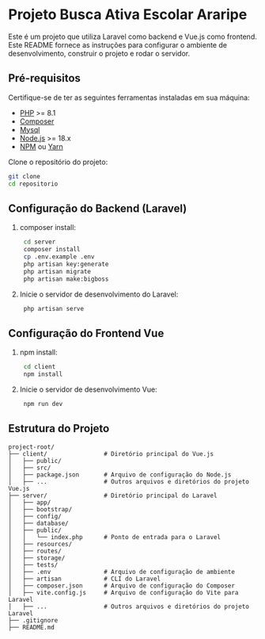 # Projeto Busca Ativa Escolar Araripe

Este é um projeto que utiliza Laravel como backend e Vue.js como frontend. Este README fornece as instruções para configurar o ambiente de desenvolvimento, construir o projeto e rodar o servidor.

## Pré-requisitos

Certifique-se de ter as seguintes ferramentas instaladas em sua máquina:

- [PHP](https://www.php.net/downloads) >= 8.1
- [Composer](https://getcomposer.org/)
- [Mysql](https://www.mysql.com/)
- [Node.js](https://nodejs.org/) >= 18.x
- [NPM](https://www.npmjs.com/) ou [Yarn](https://yarnpkg.com/)


Clone o repositório do projeto:
   ```bash
   git clone
   cd repositorio
   ```

## Configuração do Backend (Laravel)

1. composer install:
   ```bash
    cd server
    composer install
    cp .env.example .env
    php artisan key:generate
    php artisan migrate
    php artisan make:bigboss
   ```

2. Inicie o servidor de desenvolvimento do Laravel:
   ```bash
    php artisan serve
   ```

## Configuração do Frontend Vue

1. npm install:
   ```bash
    cd client
    npm install
   ```

2. Inicie o servidor de desenvolvimento Vue:
   ```bash
    npm run dev
   ```

## Estrutura do Projeto
```plaintext
project-root/
├── client/                # Diretório principal do Vue.js
│   ├── public/
│   ├── src/
│   ├── package.json       # Arquivo de configuração do Node.js
│   ├── ...                # Outros arquivos e diretórios do projeto Vue.js
├── server/                # Diretório principal do Laravel
│   ├── app/
│   ├── bootstrap/
│   ├── config/
│   ├── database/
│   ├── public/
│   │   └── index.php      # Ponto de entrada para o Laravel
│   ├── resources/
│   ├── routes/
│   ├── storage/
│   ├── tests/
│   ├── .env               # Arquivo de configuração de ambiente
│   ├── artisan            # CLI do Laravel
│   ├── composer.json      # Arquivo de configuração do Composer
│   ├── vite.config.js     # Arquivo de configuração do Vite para Laravel
│   ├── ...                # Outros arquivos e diretórios do projeto Laravel
├── .gitignore
├── README.md
